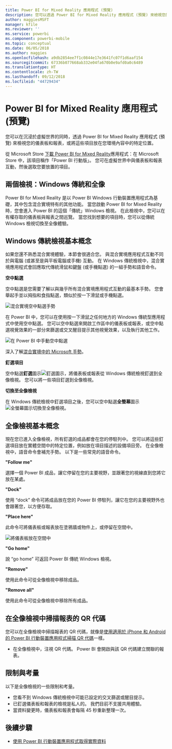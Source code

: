 ```yaml
---
title: Power BI for Mixed Reality 應用程式 (預覽)
description: 您可以透過 Power BI for Mixed Reality 應用程式 (預覽) 來檢視您的儀表板和報表，沉浸在虛擬世界或您的環境內容中。
author: maggiesMSFT
manager: kfile
ms.reviewer: ''
ms.service: powerbi
ms.component: powerbi-mobile
ms.topic: conceptual
ms.date: 06/05/2018
ms.author: maggies
ms.openlocfilehash: a9db2854ee7f1c0844e17e3641fc07f1d6aaf154
ms.sourcegitcommit: 67336b077668ab332e04fa670b0e9afd0a0c6489
ms.translationtype: HT
ms.contentlocale: zh-TW
ms.lasthandoff: 09/12/2018
ms.locfileid: "44729434"
---
```

# <a name="power-bi-for-mixed-reality-app-preview"></a>Power BI for Mixed Reality 應用程式 (預覽)
您可以在沉浸於虛擬世界的同時，透過 Power BI for Mixed Reality 應用程式 (預覽) 來檢視您的儀表板和報表，或將這些項目放在您環境內容中的特定位置。 

從 Microsoft Store [下載 Power BI for Mixed Reality](https://www.microsoft.com/p/power-bi-mobile/9nblgggzlxn1?activetab=pivot%3aoverviewtab)應用程式：在 Microsoft Store 中，該項目稱作「Power BI 行動版」。 您可在虛擬世界中與儀表板和報表互動，然後選取您要放置的項目。 

## <a name="two-views-windows-classic-and-holographic"></a>兩個檢視：Windows 傳統和全像

Power BI for Mixed Reality 是以 Power BI Windows 行動裝置應用程式為基礎，其中包含混合實境特有的其他功能。 當您啟動 Power BI for Mixed Reality 時，您會進入 Power BI 的這個「傳統」Windows 檢視。 在此檢視中，您可以在有權存取的儀表板與報表之間巡覽。 當您找到想要的項目時，您可以從傳統 Windows 檢視切換至全像體驗。 


## <a name="windows-classic-view-basics"></a>Windows 傳統檢視基本概念

如果您還不熟悉混合實境體驗，本節會很適合您。 與混合實境應用程式互動不同於與電腦 (或甚至是與平板電腦或手機) 互動。 在 Windows 傳統檢視中，混合實境應用程式會回應取代傳統滑鼠和鍵盤 (或手機點選) 的一組手勢和語音命令。 

**空中點選**

空中點選是您需要了解以與幾乎所有混合實境應用程式互動的最基本手勢。 您會舉起手並以拇指和食指點選，類似於按一下滑鼠或手機點選。  

![混合實境空中點選手勢](./media/mobile-mixed-reality-app/power-bi-hololens-airtap.png)

在 Power BI 中，您可以在使用按一下滑鼠之任何地方的 Windows 傳統型應用程式中使用空中點選。 您可以空中點選來開啟工作區中的儀表板或報表，或空中點選視覺效果的一部分來篩選或交叉醒目提示其他視覺效果，以及執行其他工作。

![在 Power BI 中手動空中點選](./media/mobile-mixed-reality-app/power-bi-hololens-airtap-hand.png) 

深入了解[混合實境中的 Microsoft 手勢](https://developer.microsoft.com/windows/mixed-reality/gestures)。

**釘選項目** 

空中點選**釘選**圖示![釘選圖示](./media/mobile-mixed-reality-app/power-bi-hololens-pin.png)，將儀表板或報表從 Windows 傳統檢視釘選到全像檢視。 您可以將一些項目釘選到全像檢視。 

**切換至全像檢視**

在 Windows 傳統檢視中釘選項目之後，您可以空中點選**全螢幕**圖示![全螢幕圖示](./media/mobile-mixed-reality-app/power-bi-hololens-fullscreen.png)切換至全像檢視。 


## <a name="holographic-view-basics"></a>全像檢視基本概念

現在您已進入全像檢視，所有釘選的成品都會在您的停駐列中。 您可以將這些釘選項目放在實體空間中的特定位置，例如放在項目描述的設備項目旁。 在全像檢視中，語音命令會補充手勢。 以下是一些常見的語音命令。

**"Follow me"** 

選擇一個 Power BI 成品，讓它停留在您的主要視野，並跟著您的視線直到您將它放在某處。

**"Dock"** 

使用 “dock” 命令可將成品放在您的 Power BI 停駐列，讓它在您的主要視野外也會跟著您，以方便存取。

**"Place here"**

此命令可將儀表板或報表放在塗鴉牆或物件上，或停留在空間中。

![將儀表板放在空間中](./media/mobile-mixed-reality-app/power-bi-hololens-place-visuals.png)

**"Go home"**

說 “go home” 可返回 Power BI 傳統 Windows 檢視。 

**"Remove"**

使用此命令可從全像檢視中移除成品。

**"Remove all"** 

使用此命令可從全像檢視中移除所有成品。


## <a name="scan-a-report-qr-code-in-holographic-view"></a>在全像檢視中掃描報表的 QR 代碼

您可以在全像檢視中掃描報表的 QR 代碼，就像是[使用適用於 iPhone 和 Android 的 Power BI 行動裝置應用程式掃描 QR 代碼](mobile-apps-qr-code.md)一樣。

- 在全像檢視中，注視 QR 代碼。 Power BI 會開啟與該 QR 代碼建立關聯的報表。

## <a name="limitations-and-considerations"></a>限制與考量

以下是全像檢視的一些限制和考量。

- 您看不到 Windows 傳統檢視中可能已設定的交叉篩選或醒目提示。
- 已釘選儀表板和報表的檢視是私人的。 我們目前不支援共用體驗。
- 當資料變更時，儀表板和報表會每隔 45 秒重新整理一次。


## <a name="next-steps"></a>後續步驟

- [使用 Power BI 行動裝置應用程式取得實際資料](mobile-apps-data-in-real-world-context.md)

 



